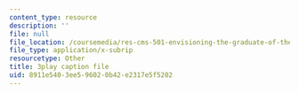 ```yaml
---
content_type: resource
description: ''
file: null
file_location: /coursemedia/res-cms-501-envisioning-the-graduate-of-the-future-spring-2020/8911e5403ee596020b42e2317e5f5202_nEXylN7sRmI.srt
file_type: application/x-subrip
resourcetype: Other
title: 3play caption file
uid: 8911e540-3ee5-9602-0b42-e2317e5f5202
---
```

